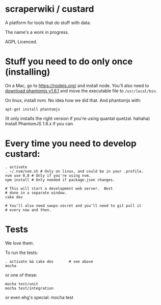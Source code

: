 # scraperwiki / custard #

A platform for tools that do stuff with data.

The name's a work in progress.

AGPL Licenced.

# Stuff you need to do only once (installing)

On a Mac, go to https://nodejs.org/ and install node. You'll also need to 
[download phantomjs v1.6.1](https://code.google.com/p/phantomjs/downloads/detail?name=phantomjs-1.6.1-macosx-static.zip) 
and move the executable file to `/usr/local/bin`.

On linux, install nvm.  No idea how we did that.  And phantomjs
with:

    apt-get install phantomjs

(It only installs the right version if you're using quantal
quetzal. hahaha)  Install PhantomJS 1.6.x if you can.

# Every time you need to develop custard:

    . activate
    . ~/.nvm/nvm.sh # Only on linux, and could be in your .profile.
    nvm use 0.8 # Only if you're using nvm.
    npm install # Only needed if package.json changes.

    # This will start a development web server.  Best
    # done in a separate window.
    cake dev

    # You'll also need swops-secret and you'll need to git pull it
    # every now and then.

# Tests

We love them.

To run the tests:

    . activate && cake dev       # see above
    mocha

or one of these:

    mocha test/unit
    mocha test/integration

or even ehg's special:
    mocha test


